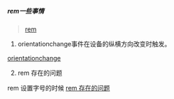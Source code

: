 ##### rem一些事情

> [rem](https://seminelee.github.io/2017/09/03/rem/)

1. orientationchange事件在设备的纵横方向改变时触发。

[orientationchange](https://developer.mozilla.org/zh-CN/docs/Web/API/Window/orientationchange_event)

2. rem 存在的问题

rem 设置字号的时候
[rem 存在的问题](https://imweb.io/topic/5745adf5a94f742c1db63485)